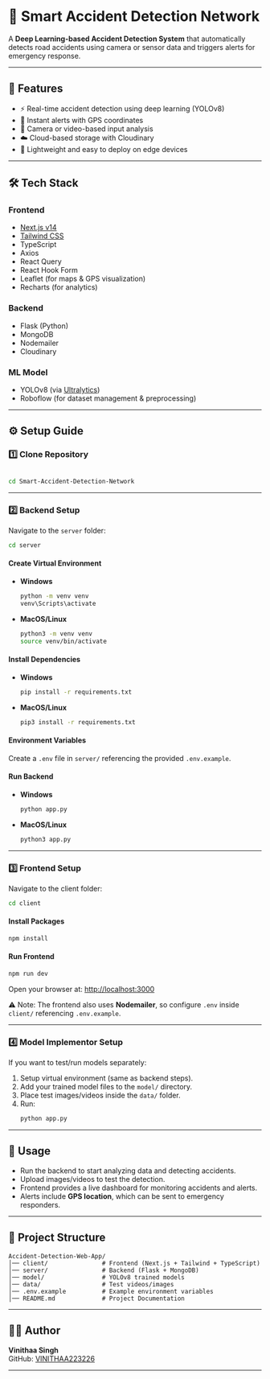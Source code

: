 # 🚗 Smart Accident Detection Network

A **Deep Learning-based Accident Detection System** that automatically detects road accidents using camera or sensor data and triggers alerts for emergency response.

---

## 🧠 Features

- ⚡ Real-time accident detection using deep learning (YOLOv8)
- 📍 Instant alerts with GPS coordinates
- 🎥 Camera or video-based input analysis
- ☁️ Cloud-based storage with Cloudinary
- 📡 Lightweight and easy to deploy on edge devices

---

## 🛠️ Tech Stack

### **Frontend**
- [Next.js v14](https://nextjs.org/)
- [Tailwind CSS](https://tailwindcss.com/)
- TypeScript
- Axios
- React Query
- React Hook Form
- Leaflet (for maps & GPS visualization)
- Recharts (for analytics)

### **Backend**
- Flask (Python)
- MongoDB
- Nodemailer
- Cloudinary

### **ML Model**
- YOLOv8 (via [Ultralytics](https://github.com/ultralytics/ultralytics))
- Roboflow (for dataset management & preprocessing)

---

## ⚙️ Setup Guide

### 1️⃣ Clone Repository
```bash

cd Smart-Accident-Detection-Network
```

---

### 2️⃣ Backend Setup

Navigate to the `server` folder:
```bash
cd server
```

#### Create Virtual Environment
- **Windows**
  ```bash
  python -m venv venv
  venv\Scripts\activate

  ```
- **MacOS/Linux**
  ```bash
  python3 -m venv venv
  source venv/bin/activate
  ```

#### Install Dependencies
- **Windows**
  ```bash
  pip install -r requirements.txt
  ```
- **MacOS/Linux**
  ```bash
  pip3 install -r requirements.txt
  ```

#### Environment Variables
Create a `.env` file in `server/` referencing the provided `.env.example`.

#### Run Backend
- **Windows**
  ```bash
  python app.py
  ```
- **MacOS/Linux**
  ```bash
  python3 app.py
  ```

---

### 3️⃣ Frontend Setup

Navigate to the client folder:
```bash
cd client
```

#### Install Packages
```bash
npm install
```

#### Run Frontend
```bash
npm run dev
```

Open your browser at: [http://localhost:3000](http://localhost:3000)

⚠️ Note: The frontend also uses **Nodemailer**, so configure `.env` inside `client/` referencing `.env.example`.

---

### 4️⃣ Model Implementor Setup

If you want to test/run models separately:

1. Setup virtual environment (same as backend steps).
2. Add your trained model files to the `model/` directory.
3. Place test images/videos inside the `data/` folder.
4. Run:
   ```bash
   python app.py
   ```

---

## 🎯 Usage

- Run the backend to start analyzing data and detecting accidents.
- Upload images/videos to test the detection.
- Frontend provides a live dashboard for monitoring accidents and alerts.
- Alerts include **GPS location**, which can be sent to emergency responders.

---

## 📂 Project Structure

```
Accident-Detection-Web-App/
│── client/               # Frontend (Next.js + Tailwind + TypeScript)
│── server/               # Backend (Flask + MongoDB)
│── model/                # YOLOv8 trained models
│── data/                 # Test videos/images
│── .env.example          # Example environment variables
│── README.md             # Project Documentation
```

---

## 🧑‍💻 Author

**Vinithaa Singh**  
GitHub: [VINITHAA223226](https://github.com/VINITHAA223226)

---
